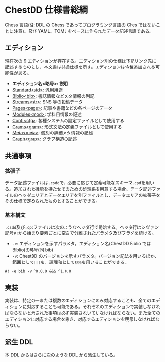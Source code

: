 # ChestDD 仕様書総綱

Chess 言語(注: DDL の Chess であってプログラミング言語の Ches ではないことに注意)、及び YAML、TOML をベースに作られたデータ記述言語である。

## エディション

現在次の 9 エディションが存在する。エディション別の仕様は下記リンク先に記述するものとし、本文書は共通仕様を示す。エディションは今後追加される可能性がある。

- **エディション名\<略号>: 説明**
- [Standard\<std>](./standard.md): 汎用用途
- [Biblio\<bib>](./biblio.md): 書誌情報などメタ情報の列記
- [Streams\<str>](./streams.md): SNS 等の投稿データ
- [Pages\<page>](./pages.md): 記事や書籍などの各ページのデータ
- [Modules\<mod>](./modules.md): 学科目情報の記述
- [Confi\<cfg>](./confi.md): 各種システムの設定ファイルとして使用する
- [Grams\<gram>](./grams.md): 形式文法の定義ファイルとして使用する
- [Meta\<meta>](./meta.md): 個別の詳細メタ情報の記述
- [Graph\<grap>](./graph.md): グラフ構造の記述

## 共通事項

### 拡張子

データ記述ファイルは`.csdd`で、必要に応じて定義可能なスキーマ`.cpd`を用いる。追加された機能を持たせそのための処理系を用意する場合、データ記述ファイルのヘッダエリアとデータエリアを別ファイルとし、データエリアの拡張子をその仕様で定められたものとすることができる。

### 基本構文

`.csdd`及び`.cpd`ファイルは次のようなヘッダ行で開始する。ヘッダ行はシヴァン記号`#!`から始まり要素ごとに空白で分離されたパラメタ及びフラグを続ける。

- `-e`: エディションを示すパラメタ。エディション名(ChestDD Biblio では Biblio)の略号(同 bib)
- `-v`: ChestDD のバージョンを示すパラメタ。バージョン記法を用いるほか、範囲として`|||`を、論理和として`&&&`を用いることができる。

```csdd
#! -e bib -v ^0.0.0 &&& ^1.0.0
```

## 実装

実装は、特定の一または複数のエディションにのみ対応することも、全てのエディションに対応することも可能である。それぞれのエディションで実装しなければならないと示された事項は必ず実装されいていなければならない。また全てのエディションに対応する場合を除き、対応するエディションを明示しなければならない。

## 派生 DDL

本 DDL からはさらに次のような DDL から派生している。
